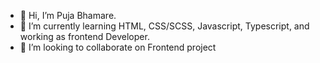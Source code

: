 - 👋 Hi, I’m Puja Bhamare.
- 🌱 I’m currently learning HTML, CSS/SCSS, Javascript, Typescript, and working as frontend Developer.
- 💞️ I’m looking to collaborate on Frontend project

<!---
CodeByPooja/CodeByPooja is a ✨ special ✨ repository because its `README.md` (this file) appears on your GitHub profile.
You can click the Preview link to take a look at your changes.
--->
